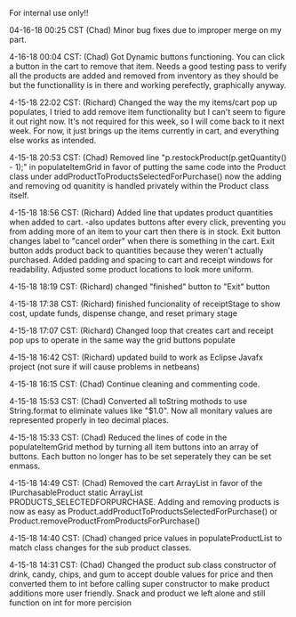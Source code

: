 For internal use only!!

04-16-18 00:25 CST (Chad) Minor bug fixes due to improper merge on my part.

4-16-18 00:04 CST: (Chad) Got Dynamic buttons functioning. You can click a button in the cart to remove that item. Needs a good testing pass to verify all the products are added and removed from inventory as they should be but the functionallity is in there and working perefectly, graphically anyway.

4-15-18 22:02 CST: (Richard) Changed the way the my items/cart pop up populates, I tried to add  remove item functionality but I can't seem to figure it out right now. It's not required for this week, so I will come back to it next week. For now, it just brings up the items currently in cart, and everything else works as intended.

4-15-18 20:53 CST: (Chad) Removed line "p.restockProduct(p.getQuantity() - 1);" in populateItemGrid in favor of putting the same code into the Product class under addProductToProductsSelectedForPurchase() now the adding and removing od quanitity is handled privately within the Product class itself.

4-15-18 18:56 CST: (Richard) Added line that updates product quantities when added to cart.
                                -also updates buttons after every click, preventing you from adding more of an item to your cart then                                      there is in stock.
                              Exit button changes label to "cancel order" when there is something in the cart.
                              Exit button adds product back to quantities because they weren't actually purchased.
                              Added padding and spacing to cart and receipt windows for readability.
                              Adjusted some product locations to look more uniform.

4-15-18 18:19 CST: (Richard) changed "finished" button to "Exit" button

4-15-18 17:38 CST: (Richard) finished funcionality of receiptStage to show cost, update funds, dispense change, and reset primary stage

4-15-18 17:07 CST: (Richard) Changed loop that creates cart and receipt pop ups to operate in the same way the grid buttons populate

4-15-18 16:42 CST: (Richard) updated build to work as Eclipse Javafx project (not sure if will cause problems in netbeans)

4-15-18 16:15 CST: (Chad) Continue cleaning and commenting code.

4-15-18 15:53 CST: (Chad) Converted all toString mothods to use String.format to eliminate values like "$1.0". Now all monitary values are represented properly in teo decimal places.

4-15-18 15:33 CST: (Chad) Reduced the lines of code in the populateItemGrid method by turning all item buttons into an array of buttons. Each button no longer has to be set seperately they can be set enmass.

4-15-18 14:49 CST: (Chad) Removed the cart ArrayList in favor of the IPurchasableProduct static ArrayList PRODUCTS_SELECTEDFORPURCHASE. Adding and removing products is now as easy as Product.addProductToProductsSelectedForPurchase() or Product.removeProductFromProductsForPurchase()

4-15-18 14:40 CST: (Chad) changed price values in populateProductList to match class changes for the sub product classes.

4-15-18 14:31 CST: (Chad) Changed the product sub class constructor of drink, candy, chips, and gum to accept double values for price and then converted them to int before calling super constructor to make product additions more user friendly. Snack and product we left alone and still function on int for more percision
